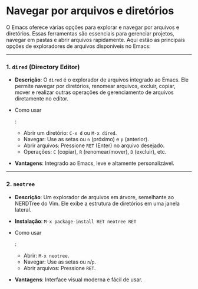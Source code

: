 # Navegar por arquivos e diretórios

O Emacs oferece várias opções para explorar e navegar por arquivos e diretórios. Essas ferramentas são essenciais para gerenciar projetos, navegar em pastas e abrir arquivos rapidamente. Aqui estão as principais opções de exploradores de arquivos disponíveis no Emacs:

------

### 1. **`dired` (Directory Editor)**

- **Descrição**: O `dired` é o explorador de arquivos integrado ao Emacs. Ele permite navegar por diretórios, renomear arquivos, excluir, copiar, mover e realizar outras operações de gerenciamento de arquivos diretamente no editor.

- Como usar

  :

  - Abrir um diretório: `C-x d` ou `M-x dired`.
  - Navegar: Use as setas ou `n` (próximo) e `p` (anterior).
  - Abrir arquivos: Pressione `RET` (Enter) no arquivo desejado.
  - Operações: `C` (copiar), `R` (renomear/mover), `D` (excluir), etc.

- **Vantagens**: Integrado ao Emacs, leve e altamente personalizável.

------

### 2. **`neotree`**

- **Descrição**: Um explorador de arquivos em árvore, semelhante ao NERDTree do Vim. Ele exibe a estrutura de diretórios em uma janela lateral.

- **Instalação**: `M-x package-install RET neotree RET`

- Como usar

  :

  - Abrir: `M-x neotree`.
  - Navegar: Use as setas ou `n`/`p`.
  - Abrir arquivos: Pressione `RET`.

- **Vantagens**: Interface visual moderna e fácil de usar.